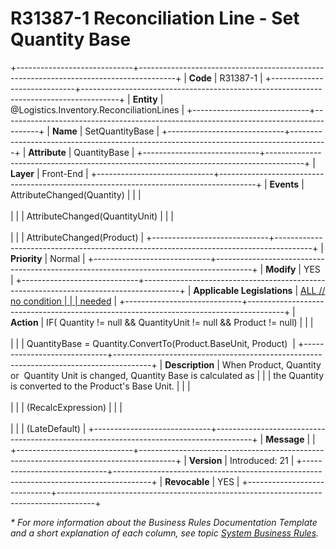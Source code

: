 ﻿---
erp.type: front-end-business-rule
erp.entity: Logistics.Inventory.ReconciliationLines
---

# R31387-1 Reconciliation Line - Set Quantity Base
+-----------------------------+---------------------------------------------------------------------------------------+
| **Code**                    | R31387-1                                                                              |
+-----------------------------+---------------------------------------------------------------------------------------+
| **Entity**                  | @Logistics.Inventory.ReconciliationLines                                              |
+-----------------------------+---------------------------------------------------------------------------------------+
| **Name**                    | SetQuantityBase                                                                       |
+-----------------------------+---------------------------------------------------------------------------------------+
| **Attribute**               | QuantityBase                                                                          |
+-----------------------------+---------------------------------------------------------------------------------------+
| **Layer**                   | Front-End                                                                             |
+-----------------------------+---------------------------------------------------------------------------------------+
| **Events**                  | AttributeChanged(Quantity)                                                            |
|                             | <br/><br/>                                                                            |
|                             | AttributeChanged(QuantityUnit)                                                        |
|                             | <br/><br/>                                                                            |
|                             | AttributeChanged(Product)                                                             |
+-----------------------------+---------------------------------------------------------------------------------------+
| **Priority**                | Normal                                                                                |
+-----------------------------+---------------------------------------------------------------------------------------+
| **Modify**                  | YES                                                                                   |
+-----------------------------+---------------------------------------------------------------------------------------+
| **Applicable Legislations** | [ALL // no condition                                                                  |
|                             | needed](xref:applicable-legislations)                                                 |
+-----------------------------+---------------------------------------------------------------------------------------+
| **Action**                  | IF( Quantity != null && QuantityUnit != null && Product != null)                      |
|                             | <br/><br/>                                                                            |
|                             | QuantityBase = Quantity.ConvertTo(Product.BaseUnit, Product)                          |
+-----------------------------+---------------------------------------------------------------------------------------+
| **Description**             | When Product, Quantity or  Quantity Unit is changed, Quantity Base is calculated as   |
|                             | the Quantity is converted to the Product\'s Base Unit.                                |
|                             | <br/><br/>                                                                            |
|                             | (RecalcExpression)                                                                    |
|                             | <br/><br/>                                                                            |
|                             | (LateDefault)                                                                         |
+-----------------------------+---------------------------------------------------------------------------------------+
| **Message**                 |                                                                                       |
+-----------------------------+---------------------------------------------------------------------------------------+
| **Version**                 | Introduced: 21                                                                        |
+-----------------------------+---------------------------------------------------------------------------------------+
| **Revocable**               | YES                                                                                   |
+-----------------------------+---------------------------------------------------------------------------------------+

*\* For more information about the Business Rules Documentation Template and a short explanation of each column, see
topic [System Business Rules](../templates/template-description-system-business-rules.md).*
